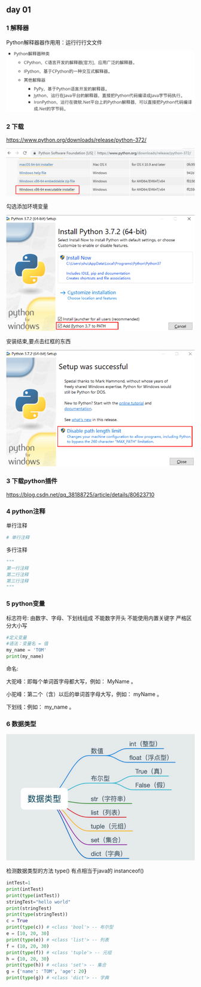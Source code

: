 ## day 01

### 1 解释器

Python解释器器作⽤用：运⾏行行⽂文件   

 ![](../assets/1581926235927.png)

### 2 下载

<https://www.python.org/downloads/release/python-372/> 



![](../assets/1581926815839.png)

勾选添加环境变量

![](../assets/1581927817424.png)

安装结束,要点击红框的东西

![](../assets/1581928070095.png)



### 3 下载python插件

https://blog.csdn.net/qq_38188725/article/details/80623710

### 4 python注释

单行注释    

```python
# 单行注释
```

多行注释

```python
"""
第一行注释
第二行注释
第三行注释
"""
```

### 5 python变量

标志符号:
由数字、字母、下划线组成
不能数字开头 
不能使用内置关键字 
严格区分大小写  

```python
#定义变量
#语法：变量名 = 值
my_name = 'TOM'
print(my_name)
```

命名:

大驼峰：即每个单词首字母都大写，例如： MyName 。 

小驼峰：第二个（含）以后的单词首字母大写，例如： myName 。 

下划线：例如： my_name 。    



### 6  数据类型

![](../assets/1581932455461.png)

检测数据类型的方法 type()    有点相当于java的 instanceof()

```python
intTest=1
print(intTest)
print(type(intTest))
stringTest="hello world"
print(stringTest)
print(type(stringTest))
c = True
print(type(c)) # <class 'bool'> -- 布尔型
e = [10, 20, 30]
print(type(e)) # <class 'list'> -- 列表
f = (10, 20, 30)
print(type(f)) # <class 'tuple'> -- 元组
h = {10, 20, 30}
print(type(h)) # <class 'set'> -- 集合
g = {'name': 'TOM', 'age': 20}
print(type(g)) # <class 'dict'> -- 字典
```


